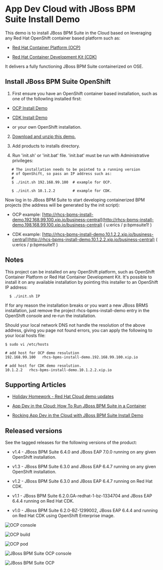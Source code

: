 App Dev Cloud with JBoss BPM Suite Install Demo 
===============================================
This demo is to install JBoss BPM Suite in the Cloud based on leveraging any Red Hat OpenShift container based platform such as:

 - [Red Hat Container Platform (OCP)](https://github.com/redhatdemocentral/ocp-install-demo)
  
 - [Red Hat Container Development Kit (CDK)](https://github.com/redhatdemocentral/cdk-install-demo)

It delivers a fully functioning JBoss BPM Suite containerized on OSE.


Install JBoss BPM Suite OpenShift
---------------------------------
1. First ensure you have an OpenShift container based installation, such as one of the followling installed first:

  - [OCP Install Demo](https://github.com/redhatdemocentral/ocp-install-demo)

  - [CDK Install Demo](https://github.com/redhatdemocentral/cdk-install-demo)

  - or your own OpenShift installation.

2. [Download and unzip this demo.](https://github.com/redhatdemocentral/rhcs-bpms-install-demo/archive/master.zip)

3. Add products to installs directory.

4. Run 'init.sh' or 'init.bat' file. 'init.bat' must be run with Administrative privileges:
```
   # The installation needs to be pointed to a running version
   # of OpenShift, so pass an IP address such as:
   #
   $ ./init.sh 192.168.99.100  # example for OCP.

   $ ./init.sh 10.1.2.2        # example for CDK.
```

Now log in to JBoss BPM Suite to start developing containerized BPM projects (the address will be generated by the init script):

  - OCP example: [http://rhcs-bpms-install-demo.192.168.99.100.xip.io/business-central](http://rhcs-bpms-install-demo.198.168.99.100.xip.io/business-central)  ( u:erics / p:bpmsuite1! )

  - CDK example: [http://rhcs-bpms-install-demo.10.1.2.2.xip.io/business-central](http://rhcs-bpms-install-demo.10.1.2.2.xip.io/business-central)  ( u:erics / p:bpmsuite1! )


Notes
-----
This project can be installed on any OpenShift platform, such as OpenShift Container Platform or Red Hat Container Development Kit.
It's possible to install it on any available installation by pointing this installer to an OpenShift IP address:
```
  $ ./init.sh IP
```

If for any reason the installation breaks or you want a new JBoss BRMS installation, just remove the project rhcs-bpms-install-demo
entry in the OpenShift console and re-run the installation.

Should your local network DNS not handle the resolution of the above address, giving you page not found errors, you can apply the
following to your local hosts file:

```
$ sudo vi /etc/hosts

# add host for OCP demo resulution
192.168.99.100   rhcs-bpms-install-demo.192.168.99.100.xip.io

# add host for CDK demo resolution.
10.1.2.2   rhcs-bpms-install-demo.10.1.2.2.xip.io
```


Supporting Articles
-------------------
- [Holiday Homework - Red Hat Cloud demo updates](http://www.schabell.org/2016/12/holiday-homework-redhat-cloud-demo-updates.html)

- [App Dev in the Cloud: How To Run JBoss BPM Suite in a Container](http://www.schabell.org/2016/11/appdev-cloud-howto-run-jboss-bpmsuite-in-container.html)

- [Rocking App Dev in the Cloud with JBoss BPM Suite Install Demo](http://www.schabell.org/2016/03/rocking-appdev-in-cloud-jboss-bpmsuite-install-demo.html)


Released versions
-----------------
See the tagged releases for the following versions of the product:

- v1.4 - JBoss BPM Suite 6.4.0 and JBoss EAP 7.0.0 running on any given OpenShift installation.

- v1.3 - JBoss BPM Suite 6.3.0 and JBoss EAP 6.4.7 running on any given OpenShift installation.

- v1.2 - JBoss BPM Suite 6.3.0 and JBoss EAP 6.4.7 running on Red Hat CDK.

- v1.1 - JBoss BPM Suite 6.2.0.GA-redhat-1-bz-1334704 and JBoss EAP 6.4.4 running on Red Hat CDK.

- v1.0 - JBoss BPM Suite 6.2.0-BZ-1299002, JBoss EAP 6.4.4 and running on Red Hat CDK using OpenShift Enterprise image. 

![OCP console](https://github.com/redhatdemocentral/rhcs-bpms-install-demo/blob/master/docs/demo-images/rhcs-bpms-ocp-console.png?raw=true)

![OCP build](https://github.com/redhatdemocentral/rhcs-bpms-install-demo/blob/master/docs/demo-images/rhcs-bpms-build-ocp.png?raw=true)

![OCP pod](https://github.com/redhatdemocentral/rhcs-bpms-install-demo/blob/master/docs/demo-images/rhcs-bpms-pod-ocp.png?raw=true)

![JBoss BPM Suite OCP console](https://github.com/redhatdemocentral/rhcs-bpms-install-demo/blob/master/docs/demo-images/jboss-bpms-ocp-console.png?raw=true)

![JBoss BPM Suite OCP](https://github.com/redhatdemocentral/rhcs-bpms-install-demo/blob/master/docs/demo-images/jboss-bpms-ocp.png?raw=true)


